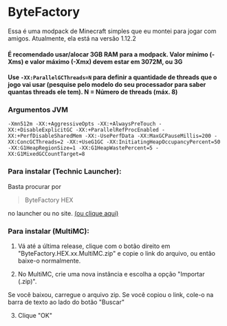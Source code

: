 # ByteFactory
Essa é uma modpack de Minecraft simples que eu montei para jogar com amigos. Atualmente, ela está na versão 1.12.2

#### É recomendado usar/alocar 3GB RAM para a modpack. Valor mínimo (-Xms) e valor máximo (-Xmx) devem estar em **3072M**, ou **3G**
#### Use ``-XX:ParallelGCThreads=N`` para definir a quantidade de threads que o jogo vai usar (pesquise pelo modelo do seu processador para saber quantas threads ele tem). N = Número de threads (máx. 8)

### Argumentos JVM

```
-Xmn512m -XX:+AggressiveOpts -XX:+AlwaysPreTouch -XX:+DisableExplicitGC -XX:+ParallelRefProcEnabled -XX:+PerfDisableSharedMem -XX:-UsePerfData -XX:MaxGCPauseMillis=200 -XX:ConcGCThreads=2 -XX:+UseG1GC -XX:InitiatingHeapOccupancyPercent=50 -XX:G1HeapRegionSize=1 -XX:G1HeapWastePercent=5 -XX:G1MixedGCCountTarget=8
```

### Para instalar (Technic Launcher):
Basta procurar por 

> ByteFactory HEX

no launcher ou no site. [(ou clique aqui)](https://www.technicpack.net/modpack/bytefactory-hex.1919014)

### Para instalar (MultiMC):

1. Vá até a última release, clique com o botão direito em "ByteFactory.HEX.xx.MultiMC.zip" e copie o link do arquivo, ou então baixe-o normalmente.

2. No MultiMC, crie uma nova instância e escolha a opção "Importar (.zip)". 

Se você baixou, carregue o arquivo zip.
Se você copiou o link, cole-o na barra de texto ao lado do botão "Buscar"

3. Clique "OK"
